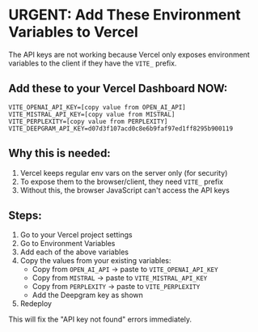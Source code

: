 # URGENT: Add These Environment Variables to Vercel

The API keys are not working because Vercel only exposes environment variables to the client if they have the `VITE_` prefix.

## Add these to your Vercel Dashboard NOW:

```
VITE_OPENAI_API_KEY=[copy value from OPEN_AI_API]
VITE_MISTRAL_API_KEY=[copy value from MISTRAL]
VITE_PERPLEXITY=[copy value from PERPLEXITY]
VITE_DEEPGRAM_API_KEY=d07d3f107acd0c8e6b9faf97ed1ff8295b900119
```

## Why this is needed:

1. Vercel keeps regular env vars on the server only (for security)
2. To expose them to the browser/client, they need `VITE_` prefix
3. Without this, the browser JavaScript can't access the API keys

## Steps:

1. Go to your Vercel project settings
2. Go to Environment Variables
3. Add each of the above variables
4. Copy the values from your existing variables:
   - Copy from `OPEN_AI_API` → paste to `VITE_OPENAI_API_KEY`
   - Copy from `MISTRAL` → paste to `VITE_MISTRAL_API_KEY`
   - Copy from `PERPLEXITY` → paste to `VITE_PERPLEXITY`
   - Add the Deepgram key as shown
5. Redeploy

This will fix the "API key not found" errors immediately.